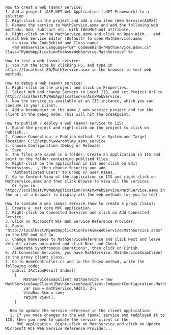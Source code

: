     How to creat a web (asmx) service: 
    1. Add a project (ASP.NET Web Application (.NET Framework) to a solution
    2. Rigt-click on the project and add a new item (Web Service(ASMX))
    3. Rename the service to MathService.asmx and add the following web methods: Add, Subtract etc. with [WebMethod] attribute.
    4. Right-click on the MathService.asmx and click on Open With... and select Web Service Editor (Default) to open MathService.asmx
       to view the CodeBehind and Class name: 
       <%@ WebService Language="C#" CodeBehind="MathService.asmx.cs" Class="MyWebApplicationForAsmxWebService.MathService" %>
       
    How to test a web (asmx) service:
    1. You run the site by clicking F5, and type in https://localhost:80/MathService.asmx in the browser to test web methods.

    How to debug a web (asmx) service:
    1. Right-click on the project and click on Properties.
    2. Select Web and change Servers to Local IIS, and set Project Url to http://localhost/MyWebApplicationForAsmxWebService.
    3. Now the service is available at an IIS instance, which you can consume in your client.
    4. Add a breakpoint in the asmx / web service project and run the client in the debug mode. This will hit the breakpoint.

    How to publish / deploy a web (asmx) service to IIS:
    1. Build the project and right-click on the project to click on Publish...
    2. Choose Connection -> Publish method: File System and Target location: C:\inetpub\wwwroot\my_asmx_service
    3. Choose Configuration (Debug or Release). 
    4. Save
    5. The files are saved in a folder. Create an application in IIS and point to the folder containing publised files. 
    6. Right-click on the application in IIS and click on Edit Permissions..., then choose Security and add 
       "Authenticated Users" to Group or user names.
    7. Go to Content View of the application in IIS and right click on MathService.asmx and then click Browse to view all the services. 
       Or type in http://localhost/MyWebApplicationForAsmxWebService/MathService.asmx in the url of a browser to display all the web methods for you to test.
    
    How to consume a web (asmx) service (how to create a proxy class):
    1. Create a .net core MVC application.
    2. Right-click on Connected Services and click on Add Connected Service
    3. Click on Microsoft WCF Web Service Reference Provider.
    4. Paste "http://localhost/MyWebApplicationForAsmxWebService/MathService.asmx" in the URI and hit Go.
    5. Change Namespace to MathServiceReference and click Next and leave default values untouched and click Next and Check 
       "Generate Synchronous Operations", then click on Finish.
    6. At Connected Services, you have MathService. MathServiceSoapClient is the proxy client class.
    7. Go to HomeController.cs and in the Index method, write the following code:
       public IActionResult Index()
        {
            MathServiceSoapClient mathService = new MathServiceSoapClient(MathServiceSoapClient.EndpointConfiguration.MathServiceSoap);
            var sum = mathService.Add(1, 3);
            ViewBag.Sum = sum;
            return View();
        }            
      
      How to update the service reference in the client application:
      1. If you made changes to the web (asmx) service and redployed it to IIS, then you need to update the service client in the 
         MVC application. Right-click on MathService and click on Update Microsoft WCF Web Service Reference Provider...
      
      

